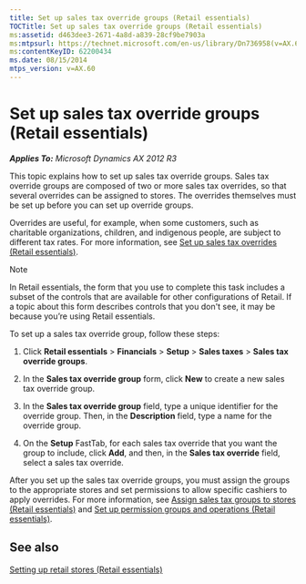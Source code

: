 ```yaml
---
title: Set up sales tax override groups (Retail essentials)
TOCTitle: Set up sales tax override groups (Retail essentials)
ms:assetid: d463dee3-2671-4a8d-a839-28cf9be7903a
ms:mtpsurl: https://technet.microsoft.com/en-us/library/Dn736958(v=AX.60)
ms:contentKeyID: 62200434
ms.date: 08/15/2014
mtps_version: v=AX.60
---
```


# Set up sales tax override groups (Retail essentials) 


_**Applies To:** Microsoft Dynamics AX 2012 R3_

This topic explains how to set up sales tax override groups. Sales tax override groups are composed of two or more sales tax overrides, so that several overrides can be assigned to stores. The overrides themselves must be set up before you can set up override groups.

Overrides are useful, for example, when some customers, such as charitable organizations, children, and indigenous people, are subject to different tax rates. For more information, see [Set up sales tax overrides (Retail essentials)](set-up-sales-tax-overrides-retail-essentials.md).


> [!NOTE]
> <P>In Retail essentials, the form that you use to complete this task includes a subset of the controls that are available for other configurations of Retail. If a topic about this form describes controls that you don't see, it may be because you’re using Retail essentials.</P>



To set up a sales tax override group, follow these steps:

1.  Click **Retail essentials** \> **Financials** \> **Setup** \> **Sales taxes** \> **Sales tax override groups**.

2.  In the **Sales tax override group** form, click **New** to create a new sales tax override group.

3.  In the **Sales tax override group** field, type a unique identifier for the override group. Then, in the **Description** field, type a name for the override group.

4.  On the **Setup** FastTab, for each sales tax override that you want the group to include, click **Add**, and then, in the **Sales tax override** field, select a sales tax override.

After you set up the sales tax override groups, you must assign the groups to the appropriate stores and set permissions to allow specific cashiers to apply overrides. For more information, see [Assign sales tax groups to stores (Retail essentials)](assign-sales-tax-groups-to-stores-retail-essentials.md) and [Set up permission groups and operations (Retail essentials)](set-up-permission-groups-and-operations-retail-essentials.md).

## See also

[Setting up retail stores (Retail essentials)](setting-up-retail-stores-retail-essentials.md)

  


